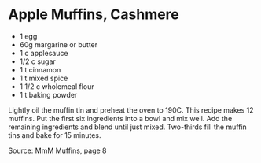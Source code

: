 # Apple Muffins, Cashmere

* 1 egg
* 60g margarine or butter
* 1 c applesauce
* 1/2 c sugar
* 1 t cinnamon
* 1 t mixed spice
* 1 1/2 c wholemeal flour
* 1 t baking powder

Lightly oil the muffin tin and preheat the oven to 190C. This recipe makes 12 muffins.  Put the first six ingredients into a bowl and mix well.  Add the remaining ingredients and blend until just mixed.  Two-thirds fill the muffin tins and bake for 15 minutes.

Source: MmM Muffins, page 8

